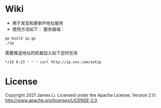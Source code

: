 # Wiki

- 用于发现和更新IP地址服务
- 使用方法如下：
服务器端：

```bash
go build ip.go
./ip
```
需要推送地址的机器加入如下定时任务
```bash
*/15 6-23 * * * curl http://ip.xxx.com/setip
```
# License

Copyright 2021 James Li.
Licensed under the Apache License,
Version 2.0:
http://www.apache.org/licenses/LICENSE-2.0
